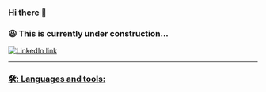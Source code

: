 ### Hi there 👋
  
<!--
**RauliKo/RauliKo** is a ✨ _special_ ✨ repository because its `README.md` (this file) appears on your GitHub profile.

Here are some ideas to get you started:

- 🔭 I’m currently working on ...
- 🌱 I’m currently learning ...
- 👯 I’m looking to collaborate on ...
- 🤔 I’m looking for help with ...
- 💬 Ask me about ...
- 📫 How to reach me: ...
- 😄 Pronouns: ...
- ⚡ Fun fact: ...
-->
### 😃 This is currently under construction...

<div id='badges'>
  <a href="">
    <img src="https://img.shields.io/badge/LinkedIn-blue?style=for-the-badge&logo=linkedin&logoColor=white" alt="LinkedIn link"/>
</div>

---
### 🛠️: Languages and tools:


